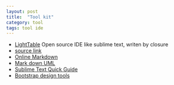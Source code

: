 ```yaml
---
layout: post
title:  "Tool kit"
category: tool
tags: tool ide
---
```


* [LightTable][light_table]
Open source IDE like sublime text, writen by closure
* [source link][lt_github]
* [Online Markdown][online_markdown]
* [Mark down UML][md_uml]
* [Sublime Text Quick Guide][sublime_text_guide]
* [Bootstrap design tools][bootstrap-design-tools]

[md_uml]: http://xiaocong.github.io/blog/2013/04/22/writing-development-documentation-with-markdown/

[light_table]: http://www.lighttable.com/
[lt_github]: https://github.com/LightTable/LightTable
[online_markdown]: https://stackedit.io

[sublime_text_guide]: http://jennifermann.ghost.io/a-quick-guide-to-sublime-text/
[bootstrap-design-tools]: http://www.oschina.net/news/51174/12-best-bootstrap-design-tools
[java_package_tool]: https://github.com/libgdx/packr
